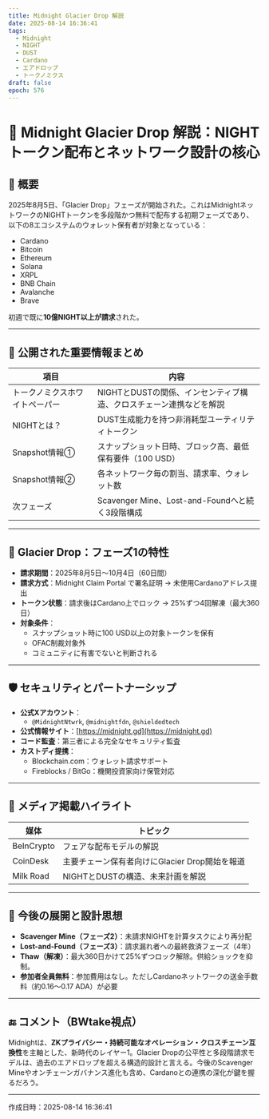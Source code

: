 ```yaml
---
title: Midnight Glacier Drop 解説
date: 2025-08-14 16:36:41
tags:
  - Midnight
  - NIGHT
  - DUST
  - Cardano
  - エアドロップ
  - トークノミクス
draft: false
epoch: 576
---
```


# 🌌 Midnight Glacier Drop 解説：NIGHTトークン配布とネットワーク設計の核心

## 🔔 概要

2025年8月5日、「Glacier Drop」フェーズが開始された。これはMidnightネットワークのNIGHTトークンを多段階かつ無料で配布する初期フェーズであり、以下の8エコシステムのウォレット保有者が対象となっている：

- Cardano
- Bitcoin
- Ethereum
- Solana
- XRPL
- BNB Chain
- Avalanche
- Brave

初週で既に**10億NIGHT以上が請求**された。

---

## 📌 公開された重要情報まとめ

| 項目 | 内容 |
|------|------|
| トークノミクスホワイトペーパー | NIGHTとDUSTの関係、インセンティブ構造、クロスチェーン連携などを解説 |
| NIGHTとは？ | DUST生成能力を持つ非消耗型ユーティリティトークン |
| Snapshot情報① | スナップショット日時、ブロック高、最低保有要件（100 USD） |
| Snapshot情報② | 各ネットワーク毎の割当、請求率、ウォレット数 |
| 次フェーズ | Scavenger Mine、Lost-and-Foundへと続く3段階構成 |

---

## 🧊 Glacier Drop：フェーズ1の特性

- **請求期間**：2025年8月5日〜10月4日（60日間）
- **請求方式**：Midnight Claim Portal で署名証明 → 未使用Cardanoアドレス提出
- **トークン状態**：請求後はCardano上でロック → 25%ずつ4回解凍（最大360日）
- **対象条件**：
  - スナップショット時に100 USD以上の対象トークンを保有
  - OFAC制裁対象外
  - コミュニティに有害でないと判断される

---

## 🛡 セキュリティとパートナーシップ

- **公式Xアカウント**：
  - `@MidnightNtwrk`, `@midnightfdn`, `@shieldedtech`
- **公式情報サイト**：[https://midnight.gd](https://midnight.gd)
- **コード監査**：第三者による完全なセキュリティ監査
- **カストディ提携**：
  - Blockchain.com：ウォレット請求サポート
  - Fireblocks / BitGo：機関投資家向け保管対応

---

## 📣 メディア掲載ハイライト

| 媒体 | トピック |
|------|---------|
| BeInCrypto | フェアな配布モデルの解説 |
| CoinDesk | 主要チェーン保有者向けにGlacier Drop開始を報道 |
| Milk Road | NIGHTとDUSTの構造、未来計画を解説 |

---

## 🧩 今後の展開と設計思想

- **Scavenger Mine（フェーズ2）**：未請求NIGHTを計算タスクにより再分配
- **Lost-and-Found（フェーズ3）**：請求漏れ者への最終救済フェーズ（4年）
- **Thaw（解凍）**：最大360日かけて25%ずつロック解除。供給ショックを抑制。
- **参加者全員無料**：参加費用はなし。ただしCardanoネットワークの送金手数料（約0.16〜0.17 ADA）が必要

---

## 🔚 コメント（BWtake視点）

Midnightは、**ZKプライバシー・持続可能なオペレーション・クロスチェーン互換性**を主軸とした、新時代のレイヤー1。Glacier Dropの公平性と多段階請求モデルは、過去のエアドロップを超える構造的設計と言える。今後のScavenger Mineやオンチェーンガバナンス進化も含め、Cardanoとの連携の深化が鍵を握るだろう。

---

作成日時：2025-08-14 16:36:41
